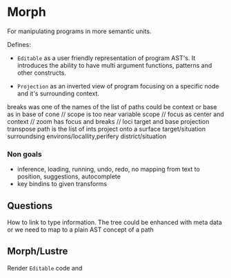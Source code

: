 # Morph

For manipulating programs in more semantic units.

Defines:

- `Editable` as a user friendly representation of program AST's.
It introduces the ability to have multi argument functions, patterns and other constructs.

- `Projection` as an inverted view of program focusing on a specific node and it's surrounding context.

breaks was one of the names of the list of paths
could be context or base as in base of cone
// scope is too near variable scope
// focus as center and context
// zoom has focus and breaks
// loci
target and base
projection
transpose
 path is the list of ints
project onto a surface
target/situation surroundsing
environs/locallity,perifery
district/situation

### Non goals

- inference, loading, running, undo, redo, no mapping from text to position, suggestions, autocomplete
- key bindins to given transforms

## Questions

How to link to type information.
The tree could be enhanced with meta data or we need to map to a plain AST concept of a path

## Morph/Lustre

Render `Editable` code and 